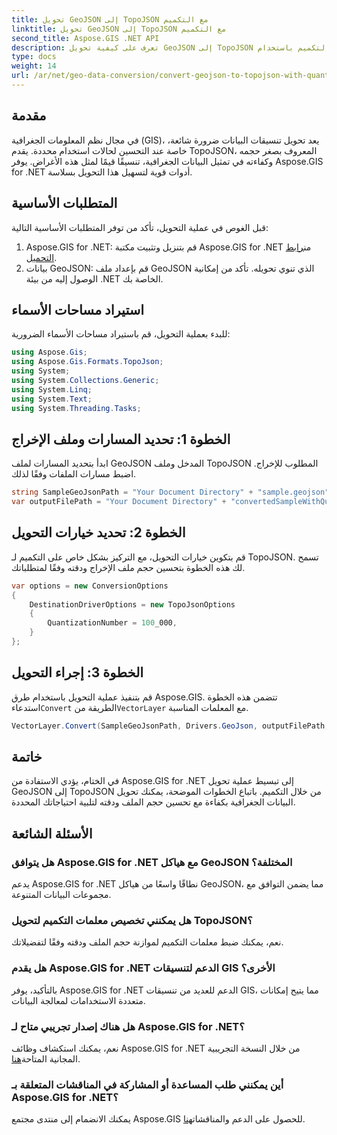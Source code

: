 ```yaml
---
title: تحويل GeoJSON إلى TopoJSON مع التكميم
linktitle: تحويل GeoJSON إلى TopoJSON مع التكميم
second_title: Aspose.GIS .NET API
description: تعرف على كيفية تحويل GeoJSON إلى TopoJSON بكفاءة من خلال التكميم باستخدام Aspose.GIS for .NET، مما يؤدي إلى تحسين حجم الملف ودقته.
type: docs
weight: 14
url: /ar/net/geo-data-conversion/convert-geojson-to-topojson-with-quantization/
---
```

## مقدمة
في مجال نظم المعلومات الجغرافية (GIS)، يعد تحويل تنسيقات البيانات ضرورة شائعة، خاصة عند التحسين لحالات استخدام محددة. يقدم TopoJSON، المعروف بصغر حجمه وكفاءته في تمثيل البيانات الجغرافية، تنسيقًا قيمًا لمثل هذه الأغراض. يوفر Aspose.GIS for .NET أدوات قوية لتسهيل هذا التحويل بسلاسة.
## المتطلبات الأساسية
قبل الغوص في عملية التحويل، تأكد من توفر المتطلبات الأساسية التالية:
1.  Aspose.GIS for .NET: قم بتنزيل وتثبيت مكتبة Aspose.GIS for .NET من[رابط التحميل](https://releases.aspose.com/gis/net/).
2. بيانات GeoJSON: قم بإعداد ملف GeoJSON الذي تنوي تحويله. تأكد من إمكانية الوصول إليه من بيئة .NET الخاصة بك.

## استيراد مساحات الأسماء
للبدء بعملية التحويل، قم باستيراد مساحات الأسماء الضرورية:
```csharp
using Aspose.Gis;
using Aspose.Gis.Formats.TopoJson;
using System;
using System.Collections.Generic;
using System.Linq;
using System.Text;
using System.Threading.Tasks;
```
## الخطوة 1: تحديد المسارات وملف الإخراج
ابدأ بتحديد المسارات لملف GeoJSON المدخل وملف TopoJSON المطلوب للإخراج. اضبط مسارات الملفات وفقًا لذلك.
```csharp
string SampleGeoJsonPath = "Your Document Directory" + "sample.geojson";
var outputFilePath = "Your Document Directory" + "convertedSampleWithQuantization_out.topojson";
```
## الخطوة 2: تحديد خيارات التحويل
قم بتكوين خيارات التحويل، مع التركيز بشكل خاص على التكميم لـ TopoJSON. تسمح لك هذه الخطوة بتحسين حجم ملف الإخراج ودقته وفقًا لمتطلباتك.
```csharp
var options = new ConversionOptions
{
    DestinationDriverOptions = new TopoJsonOptions
    {
        QuantizationNumber = 100_000,
    }
};
```
## الخطوة 3: إجراء التحويل
 قم بتنفيذ عملية التحويل باستخدام طرق Aspose.GIS. تتضمن هذه الخطوة استدعاء`Convert` الطريقة من`VectorLayer` مع المعلمات المناسبة.
```csharp
VectorLayer.Convert(SampleGeoJsonPath, Drivers.GeoJson, outputFilePath, Drivers.TopoJson, options);
```

## خاتمة
في الختام، يؤدي الاستفادة من Aspose.GIS for .NET إلى تبسيط عملية تحويل GeoJSON إلى TopoJSON من خلال التكميم. باتباع الخطوات الموضحة، يمكنك تحويل البيانات الجغرافية بكفاءة مع تحسين حجم الملف ودقته لتلبية احتياجاتك المحددة.
## الأسئلة الشائعة
### هل يتوافق Aspose.GIS for .NET مع هياكل GeoJSON المختلفة؟
يدعم Aspose.GIS for .NET نطاقًا واسعًا من هياكل GeoJSON، مما يضمن التوافق مع مجموعات البيانات المتنوعة.
### هل يمكنني تخصيص معلمات التكميم لتحويل TopoJSON؟
نعم، يمكنك ضبط معلمات التكميم لموازنة حجم الملف ودقته وفقًا لتفضيلاتك.
### هل يقدم Aspose.GIS for .NET الدعم لتنسيقات GIS الأخرى؟
بالتأكيد، يوفر Aspose.GIS for .NET الدعم للعديد من تنسيقات GIS، مما يتيح إمكانات متعددة الاستخدامات لمعالجة البيانات.
### هل هناك إصدار تجريبي متاح لـ Aspose.GIS for .NET؟
 نعم، يمكنك استكشاف وظائف Aspose.GIS for .NET من خلال النسخة التجريبية المجانية المتاحة[هنا](https://releases.aspose.com/).
### أين يمكنني طلب المساعدة أو المشاركة في المناقشات المتعلقة بـ Aspose.GIS for .NET؟
 يمكنك الانضمام إلى منتدى مجتمع Aspose.GIS للحصول على الدعم والمناقشات[هنا](https://forum.aspose.com/c/gis/33).